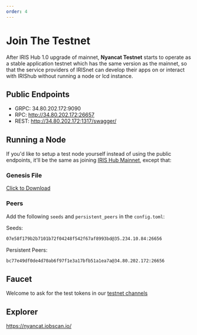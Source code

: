 ```yaml
---
order: 4
---
```


# Join The Testnet

After IRIS Hub 1.0 upgrade of mainnet, **Nyancat Testnet** starts to operate as a stable application testnet which has the same version as the mainnet, so that the service providers of IRISnet can develop their apps on or interact with IRIShub without running a node or lcd instance.

## Public Endpoints

- GRPC: 34.80.202.172:9090
- RPC: <http://34.80.202.172:26657>
- REST: <http://34.80.202.172:1317/swagger/>

## Running a Node

If you'd like to setup a test node yourself instead of using the public endpoints, it'll be the same as joining [IRIS Hub Mainnet](https://stage.irisnet.org/docs/get-started/mainnet.html), except that:

### Genesis File

[Click to Download](https://github.com/irisnet/testnets/raw/master/nyancat/config/genesis.json)

### Peers

Add the following `seeds` and `persistent_peers` in the `config.toml`:

Seeds:

```bash
07e58f179b2b7101b72f04248f542f67af8993bd@35.234.10.84:26656
```

Persistent Peers:

```bash
bc77e49df0de4d70ab6f97f1e3a17bfb51a1ea7a@34.80.202.172:26656
```

## Faucet

Welcome to ask for the test tokens in our [testnet channels](https://discord.gg/9cSt7MX2fn)

## Explorer

<https://nyancat.iobscan.io/>
